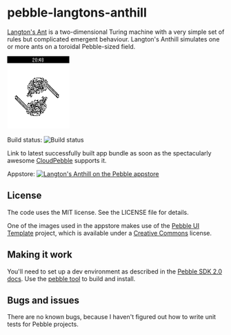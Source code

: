 pebble-langtons-anthill
=======================

[Langton's Ant](http://en.wikipedia.org/wiki/Langton%27s_ant) is a
two-dimensional Turing machine with a very simple set of rules but complicated
emergent behaviour. Langton's Anthill simulates one or more ants on a toroidal
Pebble-sized field.

![screenshot](screenshots/langtons-anthill-2014-03-15-20.png)

Build status: ![Build status](https://cloudpebble.net/ide/project/42197/status.png)

Link to latest successfully built app bundle as soon as the spectacularly
awesome [CloudPebble](http://cloudpebble.net) supports it.

Appstore: [![Langton's Anthill on the Pebble appstore](http://pblweb.com/badge/5324a390d7d0f23827000184/orange/small/)](http://pblweb.com/appstore/5324a390d7d0f23827000184)

License
-------

The code uses the MIT license. See the LICENSE file for details.

One of the images used in the appstore makes use of the
[Pebble UI Template](https://github.com/mcongrove/PebbleUI) project, which is
available under a
[Creative Commons](http://creativecommons.org/licenses/by-sa/4.0/deed.en_US)
license.

Making it work
--------------

You'll need to set up a dev environment as described in the
[Pebble SDK 2.0 docs](http://developer.getpebble.com/2/). Use the
[pebble tool](https://developer.getpebble.com/2/getting-started/pebble-tool/)
to build and install.

Bugs and issues
---------------

There are no known bugs, because I haven't figured out how to write unit tests
for Pebble projects.
